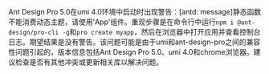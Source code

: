 Ant Design Pro 5.0在umi 4.0环境中启动时出现警告：[antd: message]静态函数不能消费动态主题，请使用'App'组件。重现步骤是在命令行中运行`npm i @ant-design/pro-cli -g`和`pro create myapp`，然后在浏览器中打开应用并查看控制台日志。期望结果是没有警告。该问题可能是由于umi和ant-design-pro之间的兼容性问题引起的，版本信息包括Ant Design Pro 5.0、umi 4.0和chrome浏览器。建议检查是否有其他冲突或更新相关库以解决问题。
